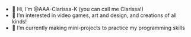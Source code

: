 - 👋 Hi, I’m @AAA-Clarissa-K (you can call me Clarissa!)
- 💞️ I’m interested in video games, art and design, and creations of all kinds!
- 🌱 I’m currently making mini-projects to practice my programming skills

<!---
AAA-Clarissa-K/AAA-Clarissa-K is a ✨ special ✨ repository because its `README.md` (this file) appears on your GitHub profile.
You can click the Preview link to take a look at your changes.
--->
